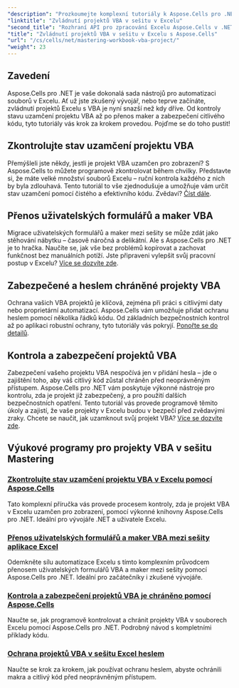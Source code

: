 ```yaml
---
"description": "Prozkoumejte komplexní tutoriály k Aspose.Cells pro .NET a zvládněte kontroly stavu uzamčení projektů Excel VBA, přenosy uživatelských formulářů a ochranu projektů VBA."
"linktitle": "Zvládnutí projektů VBA v sešitu v Excelu"
"second_title": "Rozhraní API pro zpracování Excelu Aspose.Cells v .NET"
"title": "Zvládnutí projektů VBA v sešitu v Excelu s Aspose.Cells"
"url": "/cs/cells/net/mastering-workbook-vba-project/"
"weight": 23
---
```


## Zavedení

Aspose.Cells pro .NET je vaše dokonalá sada nástrojů pro automatizaci souborů v Excelu. Ať už jste zkušený vývojář, nebo teprve začínáte, zvládnutí projektů Excelu s VBA je nyní snazší než kdy dříve. Od kontroly stavu uzamčení projektu VBA až po přenos maker a zabezpečení citlivého kódu, tyto tutoriály vás krok za krokem provedou. Pojďme se do toho pustit!

## Zkontrolujte stav uzamčení projektu VBA

Přemýšleli jste někdy, jestli je projekt VBA uzamčen pro zobrazení? S Aspose.Cells to můžete programově zkontrolovat během chvilky. Představte si, že máte velké množství souborů Excelu – ruční kontrola každého z nich by byla zdlouhavá. Tento tutoriál to vše zjednodušuje a umožňuje vám určit stav uzamčení pomocí čistého a efektivního kódu. Zvědaví? [Číst dále](./check-vba-project-lock-status/).

## Přenos uživatelských formulářů a maker VBA

Migrace uživatelských formulářů a maker mezi sešity se může zdát jako stěhování nábytku – časově náročná a delikátní. Ale s Aspose.Cells pro .NET je to hračka. Naučíte se, jak vše bez problémů kopírovat a zachovat funkčnost bez manuálních potíží. Jste připraveni vylepšit svůj pracovní postup v Excelu? [Více se dozvíte zde](./transfer-vba-user-form-and-macro/).

## Zabezpečené a heslem chráněné projekty VBA

Ochrana vašich VBA projektů je klíčová, zejména při práci s citlivými daty nebo proprietární automatizací. Aspose.Cells vám umožňuje přidat ochranu heslem pomocí několika řádků kódu. Od základních bezpečnostních kontrol až po aplikaci robustní ochrany, tyto tutoriály vás pokryjí. [Ponořte se do detailů](./password-protect-vba-projects/).

## Kontrola a zabezpečení projektů VBA

Zabezpečení vašeho projektu VBA nespočívá jen v přidání hesla – jde o zajištění toho, aby váš citlivý kód zůstal chráněn před neoprávněným přístupem. Aspose.Cells pro .NET vám poskytuje výkonné nástroje pro kontrolu, zda je projekt již zabezpečený, a pro použití dalších bezpečnostních opatření. Tento tutoriál vás provede programově těmito úkoly a zajistí, že vaše projekty v Excelu budou v bezpečí před zvědavými zraky. Chcete se naučit, jak uzamknout svůj projekt VBA? [Více se dozvíte zde](./check-and-secure-vba-projects-is-protected/).

## Výukové programy pro projekty VBA v sešitu Mastering
### [Zkontrolujte stav uzamčení projektu VBA v Excelu pomocí Aspose.Cells](./check-vba-project-lock-status/)
Tato komplexní příručka vás provede procesem kontroly, zda je projekt VBA v Excelu uzamčen pro zobrazení, pomocí výkonné knihovny Aspose.Cells pro .NET. Ideální pro vývojáře .NET a uživatele Excelu.
### [Přenos uživatelských formulářů a maker VBA mezi sešity aplikace Excel](./transfer-vba-user-form-and-macro/)
Odemkněte sílu automatizace Excelu s tímto komplexním průvodcem přenosem uživatelských formulářů VBA a maker mezi sešity pomocí Aspose.Cells pro .NET. Ideální pro začátečníky i zkušené vývojáře.
### [Kontrola a zabezpečení projektů VBA je chráněno pomocí Aspose.Cells](./check-and-secure-vba-projects-is-protected/)
Naučte se, jak programově kontrolovat a chránit projekty VBA v souborech Excelu pomocí Aspose.Cells pro .NET. Podrobný návod s kompletními příklady kódu.
### [Ochrana projektů VBA v sešitu Excel heslem](./password-protect-vba-projects/)
Naučte se krok za krokem, jak používat ochranu heslem, abyste ochránili makra a citlivý kód před neoprávněným přístupem.